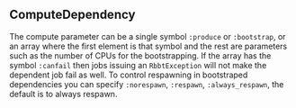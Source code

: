 ## ComputeDependency

The compute parameter can be a single symbol `:produce` or `:bootstrap`, or an
array where the first element is that symbol and the rest are parameters such
as the number of CPUs for the bootstrapping. If the array has the symbol
`:canfail` then jobs issuing an `RbbtException` will not make the dependent job
fail as well. To control respawning in bootstraped dependencies you can specify
`:norespawn`, `:respawn`, `:always_respawn`, the default is to always respawn.

